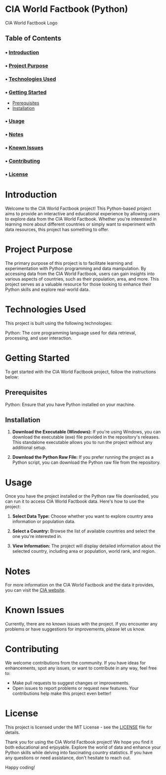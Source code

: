# CIA World Factbook (Python)
CIA World Factbook Logo <!-- Add a logo or relevant image if available -->

## Table of Contents
### • [Introduction](#Introduction)
### • [Project Purpose](#project-purpose)
### • [Technologies Used](#technologies-used)
### • [Getting Started](#getting-started)
- [Prerequisites](#Prerequisites)
- [Installation](#Installation)
### • [Usage](#Usage)
### • [Notes](#Notes)
### • [Known Issues](#known-issues)
### • [Contributing](#Contributing)
### • [License](#License)


# Introduction
Welcome to the CIA World Factbook project! This Python-based project aims to provide an interactive and educational experience by allowing users to explore data from the CIA World Factbook. Whether you're interested in learning more about different countries or simply want to experiment with data resources, this project has something to offer.

# Project Purpose
The primary purpose of this project is to facilitate learning and experimentation with Python programming and data manipulation. By accessing data from the CIA World Factbook, users can gain insights into various aspects of countries, such as their population, area, and more. This project serves as a valuable resource for those looking to enhance their Python skills and explore real-world data.

# Technologies Used
This project is built using the following technologies:

Python: The core programming language used for data retrieval, processing, and user interaction.

# Getting Started
To get started with the CIA World Factbook project, follow the instructions below:

## Prerequisites
Python: Ensure that you have Python installed on your machine.
## Installation
1. **Download the Executable (Windows):** If you're using Windows, you can download the executable (exe) file provided in the repository's releases. This standalone executable allows you to run the project without any additional setup.

2. **Download the Python Raw File:** If you prefer running the project as a Python script, you can download the Python raw file from the repository.

# Usage
Once you have the project installed or the Python raw file downloaded, you can run it to access CIA World Factbook data. Here's how to use the project:

1. **Select Data Type:** Choose whether you want to explore country area information or population data.

2. **Select a Country:** Browse the list of available countries and select the one you're interested in.

3. **View Information:** The project will display detailed information about the selected country, including area or population, world rank, and region.

# Notes
For more information on the CIA World Factbook and the data it provides, you can visit the [CIA website](https://www.cia.gov/the-world-factbook/).
# Known Issues
Currently, there are no known issues with the project. If you encounter any problems or have suggestions for improvements, please let us know.
# Contributing
We welcome contributions from the community. If you have ideas for enhancements, spot any issues, or want to contribute in any way, feel free to:

- Make pull requests to suggest changes or improvements.
- Open issues to report problems or request new features.
Your contributions help make this project even better!

# License
This project is licensed under the MIT License - see the [LICENSE](https://github.com/BotEverything/CIA-World-Factbook/blob/main/LICENSE) file for details.

Thank you for using the CIA World Factbook project! We hope you find it both educational and enjoyable. Explore the world of data and enhance your Python skills while delving into fascinating country statistics. If you have any questions or need assistance, don't hesitate to reach out.

Happy coding!

